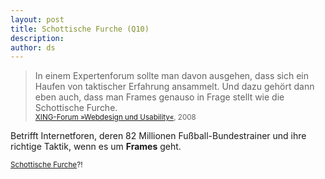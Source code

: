 ```yaml
---
layout: post
title: Schottische Furche (Q10)
description:
author: ds
---
```



> In einem Expertenforum sollte man davon ausgehen, dass sich ein Haufen von taktischer Erfahrung ansammelt. Und dazu gehört dann eben auch, dass man Frames genauso in Frage stellt wie die Schottische Furche.  
> <small>[XING-Forum »Webdesign und Usability«](https://www.xing.com/app/forum?op=showarticles;id=10373619;articleid=10413427#10413427), 2008</small>

Betrifft Internetforen, deren 82 Millionen Fußball-Bundestrainer und ihre richtige Taktik, wenn es um **Frames** geht.

<small>[Schottische Furche](http://de.wikipedia.org/wiki/Taktik_(Fu%C3%9Fball)#Die_historischen_Spielsysteme)?!</small>



